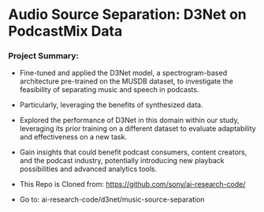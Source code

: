 # Audio Source Separation: D3Net on PodcastMix Data

### Project Summary:

* Fine-tuned and applied the D3Net model, a spectrogram-based architecture pre-trained on the MUSDB dataset, to investigate the feasibility of separating music and speech in podcasts. 
* Particularly, leveraging the benefits of synthesized data.
* Explored the performance of D3Net in this domain within our study, leveraging its prior training on a different dataset to evaluate adaptability and effectiveness on a new task.
* Gain insights that could benefit podcast consumers, content creators, and the podcast industry, potentially introducing new playback possibilities and advanced analytics tools.



* This Repo is Cloned from: https://github.com/sony/ai-research-code/

* Go to: ai-research-code/d3net/music-source-separation
